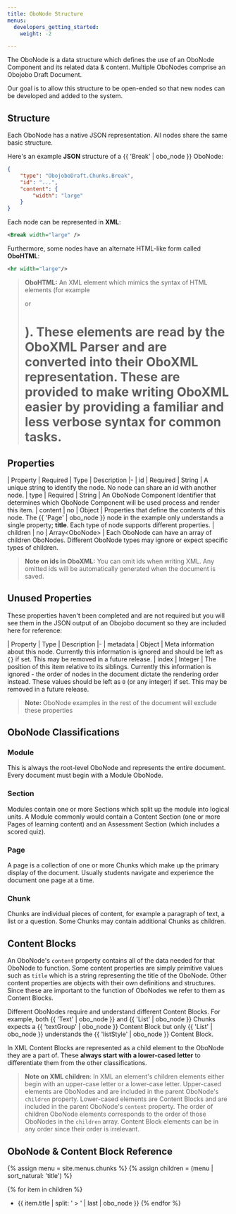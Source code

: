 ```yaml
---
title: OboNode Structure
menus:
  developers_getting_started:
    weight: -2

---
```


The OboNode is a data structure which defines the use of an OboNode Component and its related data & content. Multiple OboNodes comprise an Obojobo Draft Document.

Our goal is to allow this structure to be open-ended so that new nodes can be developed and added to the system.

## Structure

Each OboNode has a native JSON representation. All nodes share the same basic structure.

Here's an example **JSON** structure of a {{ 'Break' | obo_node }} OboNode:

```json
{
	"type": "ObojoboDraft.Chunks.Break",
	"id": "...",
	"content": {
		"width": "large"
	}
}
```

Each node can be represented in **XML**:

```xml
<Break width="large" />
```

Furthermore, some nodes have an alternate HTML-like form called **OboHTML**:

```xml
<hr width="large"/>
```

> **OboHTML:** An XML element which mimics the syntax of HTML elements (for example <p> or <h1>). These elements are read by the OboXML Parser and are converted into their OboXML representation. These are provided to make writing OboXML easier by providing a familiar and less verbose syntax for common tasks.

## Properties

| Property | Required | Type | Description
|-
| id | Required | String | A unique string to identify the node. No node can share an id with another node.
| type | Required | String | An OboNode Component Identifier that determines which OboNode Component will be used process and render this item.
| content | no | Object | Properties that define the contents of this node. The {{ 'Page' | obo_node }} node in the example only understands a single property; **title**. Each type of node supports different properties.
| children | no | Array\<OboNode> | Each OboNode can have an array of children OboNodes. Different OboNode types may ignore or expect specific types of children.

> **Note on ids in OboXML:** You can omit ids when writing XML. Any omitted ids will be automatically generated when the document is saved.

## Unused Properties

These properties haven't been completed and are not required but you will see them in the JSON output of an Obojobo document so they are included here for reference:

| Property | Type | Description
|-
| metadata | Object | Meta information about this node. Currently this information is ignored and should be left as `{}` if set. This may be removed in a future release.
| index | Integer | The position of this item relative to its siblings. Currently this information is ignored - the order of nodes in the document dictate the rendering order instead. These values should be left as `0` (or any integer) if set. This may be removed in a future release.

> **Note:** OboNode examples in the rest of the document will exclude these properties

## OboNode Classifications

### Module

This is always the root-level OboNode and represents the entire document. Every document must begin with a Module OboNode.

### Section

Modules contain one or more Sections which split up the module into logical units. A Module commonly would contain a Content Section (one or more Pages of learning content) and an Assessment Section (which includes a scored quiz).

### Page

A page is a collection of one or more Chunks which make up the primary display of the document. Usually students navigate and experience the document one page at a time.

### Chunk

Chunks are individual pieces of content, for example a paragraph of text, a list or a question. Some Chunks may contain additional Chunks as children.

## Content Blocks

An OboNode's `content` property contains all of the data needed for that OboNode to function. Some content properties are simply primitive values such as `title` which is a string representing the title of the OboNode. Other content properties are objects with their own definitions and structures. Since these are important to the function of OboNodes we refer to them as Content Blocks.

Different OboNodes require and understand different Content Blocks. For example, both {{ 'Text' | obo_node }} and {{ 'List' | obo_node }} Chunks expects a {{ 'textGroup' | obo_node }} Content Block but only {{ 'List' | obo_node }} understands the {{ 'listStyle' | obo_node }} Content Block.

In XML Content Blocks are represented as a child element to the OboNode they are a part of. These **always start with a lower-cased letter** to differentiate them from the other classifications.

> **Note on XML children**: In XML an element's children elements either begin with an upper-case letter or a lower-case letter. Upper-cased elements are OboNodes and are included in the parent OboNode's `children` property. Lower-cased elements are Content Blocks and are included in the parent OboNode's `content` property. The order of children OboNode elements corresponds to the order of those OboNodes in the `children` array. Content Block elements can be in any order since their order is irrelevant.

## OboNode & Content Block Reference

{% assign menu = site.menus.chunks %}
{% assign children = (menu | sort_natural: 'title') %}

{% for item in children %}

- {{ item.title | split: ' > ' | last | obo_node }}
  {% endfor %}
